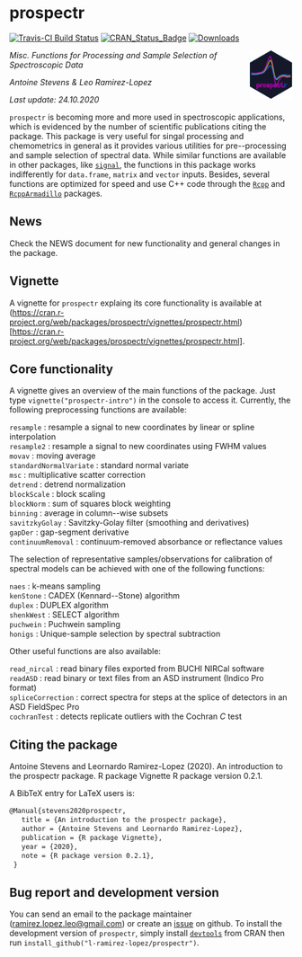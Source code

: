 # prospectr

[![Travis-CI Build Status](https://travis-ci.org/l-ramirez-lopez/prospectr.svg?branch=master)](https://travis-ci.org/l-ramirez-lopez/prospectr/)
[![CRAN_Status_Badge](http://www.r-pkg.org/badges/version/prospectr)](https://CRAN.R-project.org/package=prospectr)
[![Downloads](https://cranlogs.r-pkg.org/badges/prospectr)](https://cranlogs.r-pkg.org/badges/prospectr)

<img align="right" src="./man/figures/logo.png" width="15%">

<!-- badges: end -->

<em><p align="left"> Misc. Functions for Processing and Sample Selection of Spectroscopic Data </p></em>
_Antoine Stevens & Leo Ramirez-Lopez_

_Last update: 24.10.2020_

`prospectr` is becoming more and more used in spectroscopic applications, which 
is evidenced by the number of scientific publications citing the package. 
This package is very useful for singal processing and chemometrics in general as 
it provides various utilities for pre--processing and sample selection 
of spectral data. While similar functions are available in other packages, like 
[`signal`](https://CRAN.R-project.org/package=signal), the 
functions in this package works indifferently for `data.frame`, `matrix` and 
`vector` inputs. Besides, several functions are optimized for speed and use 
C++ code through the [`Rcpp`](https://CRAN.R-project.org/package=Rcpp) 
and [`RcppArmadillo`](https://CRAN.R-project.org/package=RcppArmadillo)
packages.

## News
Check the NEWS document for new functionality and general changes in the package.

## Vignette
A vignette for `prospectr` explaing its core functionality is available at (https://cran.r-project.org/web/packages/prospectr/vignettes/prospectr.html)[https://cran.r-project.org/web/packages/prospectr/vignettes/prospectr.html].

## Core functionality
A vignette gives an overview of the main functions of the package. Just
type `vignette("prospectr-intro")` in the console to access it. Currently, the 
following preprocessing functions are available:

 `resample`              : resample a signal to new coordinates by linear or spline interpolation   
 `resample2`             : resample a signal to new coordinates using FWHM values                 
 `movav`                 : moving average                                                         
 `standardNormalVariate` : standard normal variate      
 `msc`                   : multiplicative scatter correction                                        
 `detrend`               : detrend normalization                                                  
 `blockScale`            : block scaling                                                           
 `blockNorm`             : sum of squares block weighting                                         
 `binning`               : average in column--wise subsets                                        
 `savitzkyGolay`         : Savitzky-Golay filter (smoothing and derivatives)                      
 `gapDer`                : gap-segment derivative                                                 
 `continuumRemoval`      : continuum-removed absorbance or reflectance values                     

The selection of representative samples/observations for calibration of spectral 
models can be achieved with one of the following functions:

 `naes`      : k-means sampling    
 `kenStone`  : CADEX (Kennard--Stone) algorithm                
 `duplex`    : DUPLEX algorithm                                
 `shenkWest` : SELECT algorithm                                
 `puchwein`  : Puchwein sampling                               
 `honigs`    : Unique-sample selection by spectral subtraction 

Other useful functions are also available:

 `read_nircal`      : read binary files exported from BUCHI NIRCal software  
 `readASD`          : read binary or text files from an ASD instrument (Indico Pro format)         
 `spliceCorrection` : correct spectra for steps at the splice of detectors in an ASD FieldSpec Pro  
 `cochranTest`      : detects replicate outliers with the Cochran _C_ test                         

## Citing the package

  Antoine Stevens and Leornardo Ramirez-Lopez (2020). An introduction to the prospectr package. R package
  Vignette R package version 0.2.1.

A BibTeX entry for LaTeX users is:
 
 ```
 @Manual{stevens2020prospectr,
    title = {An introduction to the prospectr package},
    author = {Antoine Stevens and Leornardo Ramirez-Lopez},
    publication = {R package Vignette},
    year = {2020},
    note = {R package version 0.2.1},
  }
  ```

## Bug report and development version

You can send an email to the package maintainer (<ramirez.lopez.leo@gmail.com>) 
or create an [issue](https://github.com/l-ramirez-lopez/prospectr/issues) on github. 
To install the development version of `prospectr`, simply install [`devtools`](https://CRAN.R-project.org/package=devtools) from 
CRAN then run `install_github("l-ramirez-lopez/prospectr")`.
